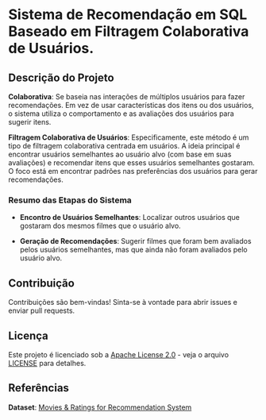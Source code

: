 # Sistema de Recomendação em SQL Baseado em Filtragem Colaborativa de Usuários.

## Descrição do Projeto

**Colaborativa**: Se baseia nas interações de múltiplos usuários para fazer recomendações. Em vez de usar características dos itens ou dos usuários, o sistema utiliza o comportamento e as avaliações dos usuários para sugerir itens.

**Filtragem Colaborativa de Usuários**: Especificamente, este método é um tipo de filtragem colaborativa centrada em usuários. A ideia principal é encontrar usuários semelhantes ao usuário alvo (com base em suas avaliações) e recomendar itens que esses usuários semelhantes gostaram. O foco está em encontrar padrões nas preferências dos usuários para gerar recomendações.

### Resumo das Etapas do Sistema

  - **Encontro de Usuários Semelhantes**: Localizar outros usuários que gostaram dos mesmos filmes que o usuário alvo.

  - **Geração de Recomendações**: Sugerir filmes que foram bem avaliados pelos usuários semelhantes, mas que ainda não foram avaliados pelo usuário alvo.

## Contribuição
Contribuições são bem-vindas! Sinta-se à vontade para abrir issues e enviar pull requests.

## Licença
Este projeto é licenciado sob a [Apache License 2.0](LICENSE)  - veja o arquivo [LICENSE](LICENSE) para detalhes.

## Referências

**Dataset**: [Movies & Ratings for Recommendation System](https://www.kaggle.com/datasets/nicoletacilibiu/movies-and-ratings-for-recommendation-system)

